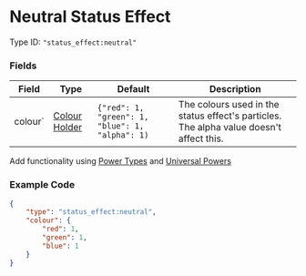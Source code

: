 # Neutral Status Effect

Type ID: `"status_effect:neutral"`

### Fields

   Field   | Type | Default | Description
-----------|------|---------|-------------
colour` | [Colour Holder](../data_types/colour.md) | `{"red": 1, "green": 1, "blue": 1, "alpha": 1)` | The colours used in the status effect's particles. The alpha value doesn't affect this.

Add functionality using [Power Types](https://apoli.readthedocs.io/en/latest/types/power_types/) and [Universal Powers](../universal_powers.md)

### Example Code

```json
{
	"type": "status_effect:neutral",
	"colour": {
		"red": 1,
		"green": 1,
		"blue": 1
	}
}
```
